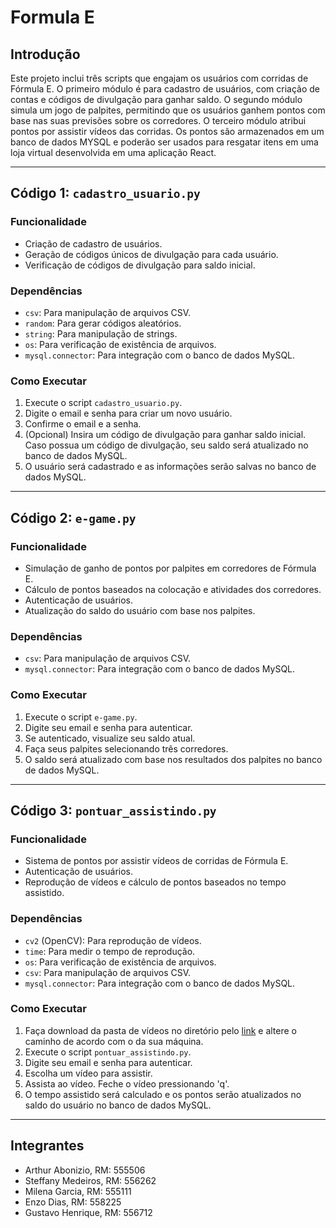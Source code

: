 # Formula E 

## Introdução

Este projeto inclui três scripts que engajam os usuários com corridas de Fórmula E. O primeiro módulo é para cadastro de usuários, com criação de contas e códigos de divulgação para ganhar saldo. O segundo módulo simula um jogo de palpites, permitindo que os usuários ganhem pontos com base nas suas previsões sobre os corredores. O terceiro módulo atribui pontos por assistir vídeos das corridas. Os pontos são armazenados em um banco de dados MYSQL e poderão ser usados para resgatar itens em uma loja virtual desenvolvida em uma aplicação React.

---

## Código 1: `cadastro_usuario.py`

### Funcionalidade
- Criação de cadastro de usuários.
- Geração de códigos únicos de divulgação para cada usuário.
- Verificação de códigos de divulgação para saldo inicial.

### Dependências
- `csv`: Para manipulação de arquivos CSV.
- `random`: Para gerar códigos aleatórios.
- `string`: Para manipulação de strings.
- `os`: Para verificação de existência de arquivos.
- `mysql.connector`: Para integração com o banco de dados MySQL.

### Como Executar
1. Execute o script `cadastro_usuario.py`.
2. Digite o email e senha para criar um novo usuário.
3. Confirme o email e a senha.
4. (Opcional) Insira um código de divulgação para ganhar saldo inicial. Caso possua um código de divulgação, seu saldo será atualizado no banco de dados MySQL.
5. O usuário será cadastrado e as informações serão salvas no banco de dados MySQL.

---

## Código 2: `e-game.py`

### Funcionalidade
- Simulação de ganho de pontos por palpites em corredores de Fórmula E.
- Cálculo de pontos baseados na colocação e atividades dos corredores.
- Autenticação de usuários.
- Atualização do saldo do usuário com base nos palpites.

### Dependências
- `csv`: Para manipulação de arquivos CSV.
- `mysql.connector`: Para integração com o banco de dados MySQL.

### Como Executar
1. Execute o script `e-game.py`.
2. Digite seu email e senha para autenticar.
3. Se autenticado, visualize seu saldo atual.
4. Faça seus palpites selecionando três corredores.
5. O saldo será atualizado com base nos resultados dos palpites no banco de dados MySQL.

---

## Código 3: `pontuar_assistindo.py`

### Funcionalidade
- Sistema de pontos por assistir vídeos de corridas de Fórmula E.
- Autenticação de usuários.
- Reprodução de vídeos e cálculo de pontos baseados no tempo assistido.

### Dependências
- `cv2` (OpenCV): Para reprodução de vídeos.
- `time`: Para medir o tempo de reprodução.
- `os`: Para verificação de existência de arquivos.
- `csv`: Para manipulação de arquivos CSV.
- `mysql.connector`: Para integração com o banco de dados MySQL.

### Como Executar
1. Faça download da pasta de vídeos no diretório pelo [link](https://drive.google.com/drive/folders/1oPdIkWW8FHsU-LJ1FJja9chVKgqg60WS?usp=sharing) e altere o caminho de acordo com o da sua máquina.
2. Execute o script `pontuar_assistindo.py`.
3. Digite seu email e senha para autenticar.
4. Escolha um vídeo para assistir.
5. Assista ao vídeo. Feche o vídeo pressionando 'q'.
6. O tempo assistido será calculado e os pontos serão atualizados no saldo do usuário no banco de dados MySQL.

---

## Integrantes
- Arthur Abonizio, RM: 555506
- Steffany Medeiros, RM: 556262
- Milena Garcia, RM: 555111
- Enzo Dias, RM: 558225
- Gustavo Henrique, RM: 556712

